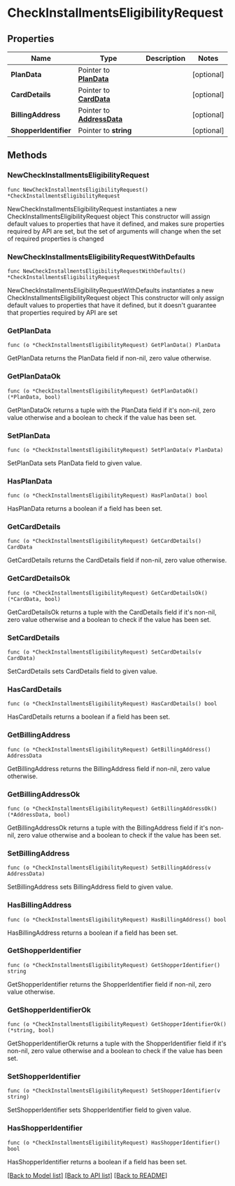 # CheckInstallmentsEligibilityRequest

## Properties

Name | Type | Description | Notes
------------ | ------------- | ------------- | -------------
**PlanData** | Pointer to [**PlanData**](PlanData.md) |  | [optional] 
**CardDetails** | Pointer to [**CardData**](CardData.md) |  | [optional] 
**BillingAddress** | Pointer to [**AddressData**](AddressData.md) |  | [optional] 
**ShopperIdentifier** | Pointer to **string** |  | [optional] 

## Methods

### NewCheckInstallmentsEligibilityRequest

`func NewCheckInstallmentsEligibilityRequest() *CheckInstallmentsEligibilityRequest`

NewCheckInstallmentsEligibilityRequest instantiates a new CheckInstallmentsEligibilityRequest object
This constructor will assign default values to properties that have it defined,
and makes sure properties required by API are set, but the set of arguments
will change when the set of required properties is changed

### NewCheckInstallmentsEligibilityRequestWithDefaults

`func NewCheckInstallmentsEligibilityRequestWithDefaults() *CheckInstallmentsEligibilityRequest`

NewCheckInstallmentsEligibilityRequestWithDefaults instantiates a new CheckInstallmentsEligibilityRequest object
This constructor will only assign default values to properties that have it defined,
but it doesn't guarantee that properties required by API are set

### GetPlanData

`func (o *CheckInstallmentsEligibilityRequest) GetPlanData() PlanData`

GetPlanData returns the PlanData field if non-nil, zero value otherwise.

### GetPlanDataOk

`func (o *CheckInstallmentsEligibilityRequest) GetPlanDataOk() (*PlanData, bool)`

GetPlanDataOk returns a tuple with the PlanData field if it's non-nil, zero value otherwise
and a boolean to check if the value has been set.

### SetPlanData

`func (o *CheckInstallmentsEligibilityRequest) SetPlanData(v PlanData)`

SetPlanData sets PlanData field to given value.

### HasPlanData

`func (o *CheckInstallmentsEligibilityRequest) HasPlanData() bool`

HasPlanData returns a boolean if a field has been set.

### GetCardDetails

`func (o *CheckInstallmentsEligibilityRequest) GetCardDetails() CardData`

GetCardDetails returns the CardDetails field if non-nil, zero value otherwise.

### GetCardDetailsOk

`func (o *CheckInstallmentsEligibilityRequest) GetCardDetailsOk() (*CardData, bool)`

GetCardDetailsOk returns a tuple with the CardDetails field if it's non-nil, zero value otherwise
and a boolean to check if the value has been set.

### SetCardDetails

`func (o *CheckInstallmentsEligibilityRequest) SetCardDetails(v CardData)`

SetCardDetails sets CardDetails field to given value.

### HasCardDetails

`func (o *CheckInstallmentsEligibilityRequest) HasCardDetails() bool`

HasCardDetails returns a boolean if a field has been set.

### GetBillingAddress

`func (o *CheckInstallmentsEligibilityRequest) GetBillingAddress() AddressData`

GetBillingAddress returns the BillingAddress field if non-nil, zero value otherwise.

### GetBillingAddressOk

`func (o *CheckInstallmentsEligibilityRequest) GetBillingAddressOk() (*AddressData, bool)`

GetBillingAddressOk returns a tuple with the BillingAddress field if it's non-nil, zero value otherwise
and a boolean to check if the value has been set.

### SetBillingAddress

`func (o *CheckInstallmentsEligibilityRequest) SetBillingAddress(v AddressData)`

SetBillingAddress sets BillingAddress field to given value.

### HasBillingAddress

`func (o *CheckInstallmentsEligibilityRequest) HasBillingAddress() bool`

HasBillingAddress returns a boolean if a field has been set.

### GetShopperIdentifier

`func (o *CheckInstallmentsEligibilityRequest) GetShopperIdentifier() string`

GetShopperIdentifier returns the ShopperIdentifier field if non-nil, zero value otherwise.

### GetShopperIdentifierOk

`func (o *CheckInstallmentsEligibilityRequest) GetShopperIdentifierOk() (*string, bool)`

GetShopperIdentifierOk returns a tuple with the ShopperIdentifier field if it's non-nil, zero value otherwise
and a boolean to check if the value has been set.

### SetShopperIdentifier

`func (o *CheckInstallmentsEligibilityRequest) SetShopperIdentifier(v string)`

SetShopperIdentifier sets ShopperIdentifier field to given value.

### HasShopperIdentifier

`func (o *CheckInstallmentsEligibilityRequest) HasShopperIdentifier() bool`

HasShopperIdentifier returns a boolean if a field has been set.


[[Back to Model list]](../README.md#documentation-for-models) [[Back to API list]](../README.md#documentation-for-api-endpoints) [[Back to README]](../README.md)


